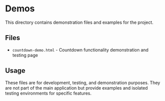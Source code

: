 # Demos

This directory contains demonstration files and examples for the project.

## Files

- `countdown-demo.html` - Countdown functionality demonstration and testing page

## Usage

These files are for development, testing, and demonstration purposes. They are not part of the main
application but provide examples and isolated testing environments for specific features.
